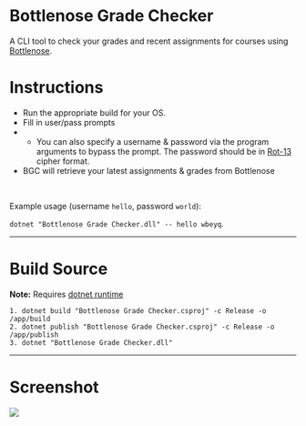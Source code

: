 # Bottlenose Grade Checker
 A CLI tool to check your grades and recent assignments for courses using [Bottlenose](https://github.com/CodeGrade/bottlenose).

# Instructions
- Run the appropriate build for your OS.
- Fill in user/pass prompts
- - You can also specify a username & password via the program arguments to bypass the prompt. The password should be in [Rot-13](https://rot13.com/) cipher format.
- BGC will retrieve your latest assignments & grades from Bottlenose

&nbsp;

Example usage (username `hello`, password `world`):

`dotnet "Bottlenose Grade Checker.dll" -- hello wbeyq`.

----
# Build Source
**Note:** Requires [dotnet runtime](https://github.com/dotnet/runtime)

    1. dotnet build "Bottlenose Grade Checker.csproj" -c Release -o /app/build
    2. dotnet publish "Bottlenose Grade Checker.csproj" -c Release -o /app/publish
    3. dotnet "Bottlenose Grade Checker.dll"

----
# Screenshot
![](https://i.imgur.com/6HGB1Jv.png)
